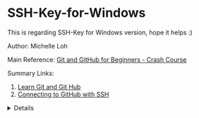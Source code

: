 # SSH-Key-for-Windows
This is regarding SSH-Key for Windows version, hope it helps :)

Author: Michelle Loh

Main Reference: [Git and GitHub for Beginners - Crash Course](https://www.youtube.com/watch?v=RGOj5yH7evk&list=RDCMUC8butISFwT-Wl7EV0hUK0BQ&start_radio=1&t=829s)

Summary Links:
1. [Learn Git and Git Hub](https://www.jcchouinard.com/learn-git-and-github/)
2. [Connecting to GitHub with SSH](https://docs.github.com/en/github/authenticating-to-github/connecting-to-github-with-ssh)
<details>
3. [Connecting to GitHub with SSH](https://docs.github.com/en/github/authenticating-to-github/connecting-to-github-with-ssh)
    <ul>
      <li>
        <a href="https://docs.github.com/en/github/authenticating-to-github/checking-for-existing-ssh-keysd">[Checking for existing SSH keys]</a>
      </li>
    </ul>  
</details>
